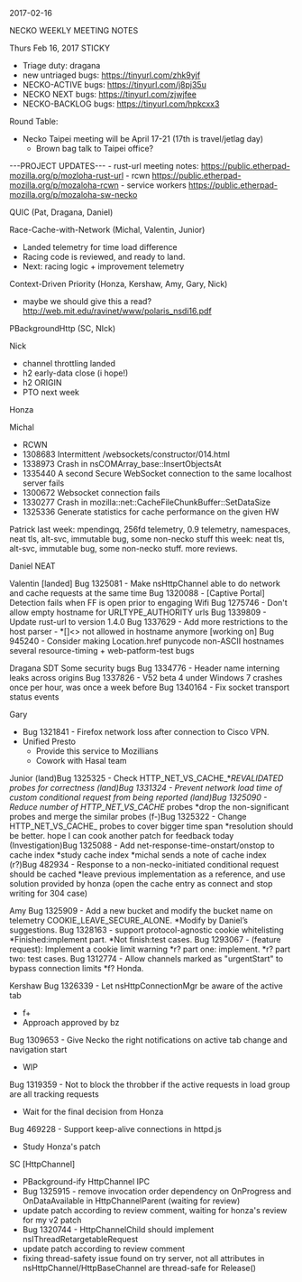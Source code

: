 2017-02-16

NECKO WEEKLY MEETING NOTES

Thurs Feb 16, 2017
STICKY
- Triage duty: dragana
-  new untriaged bugs: https://tinyurl.com/zhk9yjf
- NECKO-ACTIVE bugs: https://tinyurl.com/j8pj35u
- NECKO NEXT bugs: https://tinyurl.com/zjwjfee
- NECKO-BACKLOG bugs:  https://tinyurl.com/hpkcxx3

Round Table:
- Necko Taipei meeting will be April 17-21 (17th is travel/jetlag day)
  - Brown bag talk to Taipei office?


---PROJECT UPDATES---
    - rust-url meeting notes: https://public.etherpad-mozilla.org/p/mozloha-rust-url
    - rcwn https://public.etherpad-mozilla.org/p/mozaloha-rcwn
    - service workers https://public.etherpad-mozilla.org/p/mozaloha-sw-necko

QUIC  (Pat, Dragana, Daniel)


Race-Cache-with-Network (Michal, Valentin, Junior)
- Landed telemetry for time load difference
- Racing code is reviewed, and ready to land.
- Next: racing logic + improvement telemetry

Context-Driven Priority  (Honza, Kershaw, Amy, Gary, Nick)
- maybe we should give this a read? http://web.mit.edu/ravinet/www/polaris_nsdi16.pdf

PBackgroundHttp (SC, NIck)


Nick
- channel throttling landed
- h2 early-data close (i hope!)
- h2 ORIGIN
- PTO next week

Honza

Michal
 - RCWN
 - 1308683 Intermittent /websockets/constructor/014.html
 - 1338973 Crash in nsCOMArray_base::InsertObjectsAt
 - 1335440 A second Secure WebSocket connection to the same localhost server fails
 - 1300672 Websocket connection fails
 - 1330277 Crash in mozilla::net::CacheFileChunkBuffer::SetDataSize
 - 1325336 Generate statistics for cache performance on the given HW

Patrick
  last week: mpendingq, 256fd telemetry, 0.9 telemetry, namespaces, neat tls, alt-svc, immutable bug, some non-necko stuff
  this week: neat tls, alt-svc, immutable bug, some non-necko stuff. more reviews.

Daniel
   NEAT

Valentin
[landed]
Bug 1325081 - Make nsHttpChannel able to do network and cache requests at the same time
Bug 1320088 - [Captive Portal] Detection fails when FF is open prior to engaging Wifi
Bug 1275746 - Don't allow empty hostname for URLTYPE_AUTHORITY urls
Bug 1339809 - Update rust-url to version 1.4.0
Bug 1337629 - Add more restrictions to the host parser - *[]<> not allowed in hostname anymore
[working on]
Bug 945240 - Consider making Location.href punycode non-ASCII hostnames
several resource-timing + web-patform-test bugs


Dragana
SDT
Some security bugs
Bug 1334776 -       Header name interning leaks across origins
Bug 1337826 -       V52 beta 4 under Windows 7 crashes once per hour, was once a week before
Bug 1340164 -       Fix socket transport status events

Gary
- Bug 1321841 - Firefox network loss after connection to Cisco VPN.
- Unified Presto
  - Provide this service to Mozillians
  - Cowork with Hasal team

Junior
(land)Bug 1325325 - Check HTTP_NET_VS_CACHE_*_REVALIDATED probes for correctness
(land)Bug 1331324 - Prevent network load time of custom conditional request from being reported
(land)Bug 1325090 - Reduce number of HTTP_NET_VS_CACHE_ probes
*drop the non-significant probes and merge the similar probes
(f-)Bug 1325322 - Change HTTP_NET_VS_CACHE_ probes to cover bigger time span
*resolution should be better. hope I can cook another patch for feedback today
(Investigation)Bug 1325088 - Add net-response-time-onstart/onstop to cache index 
*study cache index
*michal sends a note of cache index
(r?)Bug 482934 - Response to a non-necko-initiated conditional request should be cached
*leave previous implementation as a reference, and use solution provided by honza (open the cache entry as connect and stop writing for 304 case)


Amy
Bug 1325909 - Add a new bucket and modify the bucket name on telemetry COOKIE_LEAVE_SECURE_ALONE.
*Modify by Daniel’s suggestions.
Bug 1328163 - support protocol-agnostic cookie whitelisting
*Finished:implement part.
*Not finish:test cases.
Bug 1293067 - (feature request): Implement a cookie limit warning 
*r? part one: implement.
*r? part two: test cases.
Bug 1312774 - Allow channels marked as "urgentStart" to bypass connection limits
*f? Honda.

Kershaw
Bug 1326339 - Let nsHttpConnectionMgr be aware of the active tab
- f+
- Approach approved by bz

Bug 1309653 - Give Necko the right notifications on active tab change and navigation start
- WIP

Bug 1319359 -  Not to block the throbber if the active requests in load group are all tracking requests
- Wait for the final decision from Honza

Bug 469228 -  Support keep-alive connections in httpd.js
- Study Honza's patch

SC
[HttpChannel]
- PBackground-ify HttpChannel IPC
 - Bug 1325915 - remove invocation order dependency on OnProgress and OnDataAvailable in HttpChannelParent (waiting for review)
  - update patch according to review comment, waiting for honza's review for my v2 patch
 - Bug 1320744 - HttpChannelChild should implement nsIThreadRetargetableRequest
  - update patch according to review comment
  - fixing thread-safety issue found on try server, not all attributes in nsHttpChannel/HttpBaseChannel are thread-safe for Release()

